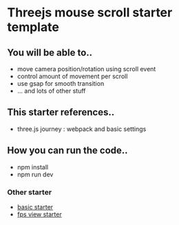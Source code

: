 # Threejs mouse scroll starter template

## You will be able to..
- move camera position/rotation using scroll event
- control amount of movement per scroll
- use gsap for smooth transition 
- ... and lots of other stuff

## This starter references..
- three.js journey : webpack and basic settings

## How you can run the code..
- npm install
- npm run dev

### Other starter
- [basic starter](https://github.com/mirinteractive/threejs-template-basic.git)
- [fps view starter](https://github.com/mirinteractive/threejs-templete-keydown.git)
